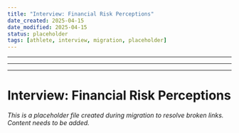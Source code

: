 ```yaml
---
title: "Interview: Financial Risk Perceptions"
date_created: 2025-04-15
date_modified: 2025-04-15
status: placeholder
tags: [athlete, interview, migration, placeholder]
---
```


---

---

---

# Interview: Financial Risk Perceptions

*This is a placeholder file created during migration to resolve broken links. Content needs to be added.*
